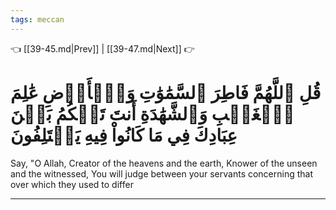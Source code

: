 ```yaml
---
tags: meccan
---
```


👈 [[39-45.md|Prev]] | [[39-47.md|Next]] 👉

# قُلِ ٱللَّهُمَّ فَاطِرَ ٱلسَّمَٰوَٰتِ وَٱلۡأَرۡضِ عَٰلِمَ ٱلۡغَيۡبِ وَٱلشَّهَٰدَةِ أَنتَ تَحۡكُمُ بَيۡنَ عِبَادِكَ فِي مَا كَانُواْ فِيهِ يَخۡتَلِفُونَ

Say, "O Allah, Creator of the heavens and the earth, Knower of the unseen and the witnessed, You will judge between your servants concerning that over which they used to differ

---


